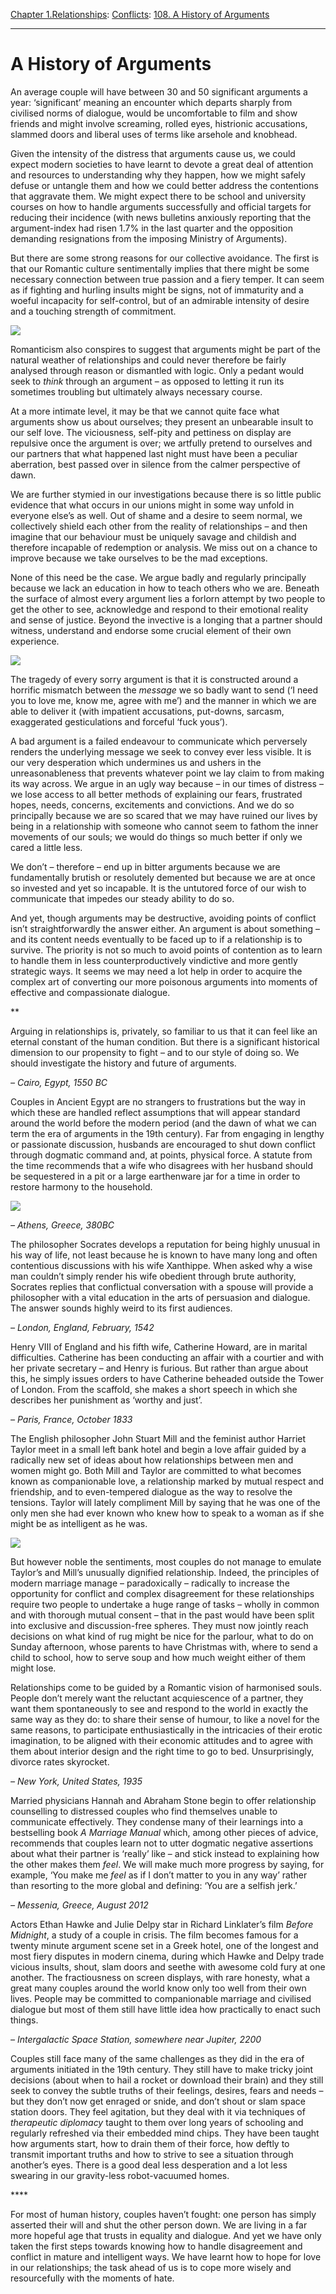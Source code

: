 [Chapter 1.Relationships](https://www.theschooloflife.com/thebookoflife/category/relationships/): [Conflicts](https://www.theschooloflife.com/thebookoflife/category/relationships/conflicts/): [108. A History of Arguments](https://www.theschooloflife.com/thebookoflife/a-history-of-arguments/)

* * *

# A History of Arguments

An average couple will have between 30 and 50 significant arguments a year: ‘significant’ meaning an encounter which departs sharply from civilised norms of dialogue, would be uncomfortable to film and show friends and might involve screaming, rolled eyes, histrionic accusations, slammed doors and liberal uses of terms like arsehole and knobhead.

Given the intensity of the distress that arguments cause us, we could expect modern societies to have learnt to devote a great deal of attention and resources to understanding why they happen, how we might safely defuse or untangle them and how we could better address the contentions that aggravate them. We might expect there to be school and university courses on how to handle arguments successfully and official targets for reducing their incidence (with news bulletins anxiously reporting that the argument-index had risen 1.7% in the last quarter and the opposition demanding resignations from the imposing Ministry of Arguments).

But there are some strong reasons for our collective avoidance. The first is that our Romantic culture sentimentally implies that there might be some necessary connection between true passion and a fiery temper. It can seem as if fighting and hurling insults might be signs, not of immaturity and a woeful incapacity for self-control, but of an admirable intensity of desire and a touching strength of commitment.

![](https://www.theschooloflife.com/thebookoflife/wp-content/uploads/2018/09/640px-William_Quiller_Orchardson_-_The_first_cloud_-_Google_Art_Project.jpg)

Romanticism also conspires to suggest that arguments might be part of the natural weather of relationships and could never therefore be fairly analysed through reason or dismantled with logic. Only a pedant would seek to _think_ through an argument – as opposed to letting it run its sometimes troubling but ultimately always necessary course.

At a more intimate level, it may be that we cannot quite face what arguments show us about ourselves; they present an unbearable insult to our self love. The viciousness, self-pity and pettiness on display are repulsive once the argument is over; we artfully pretend to ourselves and our partners that what happened last night must have been a peculiar aberration, best passed over in silence from the calmer perspective of dawn.

We are further stymied in our investigations because there is so little public evidence that what occurs in our unions might in some way unfold in everyone else’s as well. Out of shame and a desire to seem normal, we collectively shield each other from the reality of relationships – and then imagine that our behaviour must be uniquely savage and childish and therefore incapable of redemption or analysis. We miss out on a chance to improve because we take ourselves to be the mad exceptions.

None of this need be the case. We argue badly and regularly principally because we lack an education in how to teach others who we are. Beneath the surface of almost every argument lies a forlorn attempt by two people to get the other to see, acknowledge and respond to their emotional reality and sense of justice. Beyond the invective is a longing that a partner should witness, understand and endorse some crucial element of their own experience.

![](https://www.theschooloflife.com/thebookoflife/wp-content/uploads/2018/09/at-father-lathuille-1879.jpgLarge.jpg)

The tragedy of every sorry argument is that it is constructed around a horrific mismatch between the _message_ we so badly want to send (‘I need you to love me, know me, agree with me’) and the manner in which we are able to deliver it (with impatient accusations, put-downs, sarcasm, exaggerated gesticulations and forceful ‘fuck yous’).

A bad argument is a failed endeavour to communicate which perversely renders the underlying message we seek to convey ever less visible. It is our very desperation which undermines us and ushers in the unreasonableness that prevents whatever point we lay claim to from making its way across. We argue in an ugly way because – in our times of distress – we lose access to all better methods of explaining our fears, frustrated hopes, needs, concerns, excitements and convictions. And we do so principally because we are so scared that we may have ruined our lives by being in a relationship with someone who cannot seem to fathom the inner movements of our souls; we would do things so much better if only we cared a little less.

We don’t – therefore – end up in bitter arguments because we are fundamentally brutish or resolutely demented but because we are at once so invested and yet so incapable. It is the untutored force of our wish to communicate that impedes our steady ability to do so.

And yet, though arguments may be destructive, avoiding points of conflict isn’t straightforwardly the answer either. An argument is about something – and its content needs eventually to be faced up to if a relationship is to survive. The priority is not so much to avoid points of contention as to learn to handle them in less counterproductively vindictive and more gently strategic ways. It seems we may need a lot help in order to acquire the complex art of converting our more poisonous arguments into moments of effective and compassionate dialogue.

\*\*

Arguing in relationships is, privately, so familiar to us that it can feel like an eternal constant of the human condition. But there is a significant historical dimension to our propensity to fight – and to our style of doing so. We should investigate the history and future of arguments.

_– Cairo, Egypt, 1550 BC_

Couples in Ancient Egypt are no strangers to frustrations but the way in which these are handled reflect assumptions that will appear standard around the world before the modern period (and the dawn of what we can term the era of arguments in the 19th century). Far from engaging in lengthy or passionate discussion, husbands are encouraged to shut down conflict through dogmatic command and, at points, physical force. A statute from the time recommends that a wife who disagrees with her husband should be sequestered in a pit or a large earthenware jar for a time in order to restore harmony to the household.

![](https://www.theschooloflife.com/thebookoflife/wp-content/uploads/2018/09/Cleopatra_and_Caesar_by_Jean-Leon-Gerome.jpg)

_– Athens, Greece, 380BC_

The philosopher Socrates develops a reputation for being highly unusual in his way of life, not least because he is known to have many long and often contentious discussions with his wife Xanthippe. When asked why a wise man couldn’t simply render his wife obedient through brute authority, Socrates replies that conflictual conversation with a spouse will provide a philosopher with a vital education in the arts of persuasion and dialogue. The answer sounds highly weird to its first audiences.

_– London, England, February, 1542_

Henry VIII of England and his fifth wife, Catherine Howard, are in marital difficulties. Catherine has been conducting an affair with a courtier and with her private secretary – and Henry is furious. But rather than argue about this, he simply issues orders to have Catherine beheaded outside the Tower of London. From the scaffold, she makes a short speech in which she describes her punishment as ‘worthy and just’.

_– Paris, France, October 1833_

The English philosopher John Stuart Mill and the feminist author Harriet Taylor meet in a small left bank hotel and begin a love affair guided by a radically new set of ideas about how relationships between men and women might go. Both Mill and Taylor are committed to what becomes known as companionable love, a relationship marked by mutual respect and friendship, and to even-tempered dialogue as the way to resolve the tensions. Taylor will lately compliment Mill by saying that he was one of the only men she had ever known who knew how to speak to a woman as if she might be as intelligent as he was.

![](https://www.theschooloflife.com/thebookoflife/wp-content/uploads/2018/09/J_S_Mill_and_H_Taylor.jpg)

But however noble the sentiments, most couples do not manage to emulate Taylor’s and Mill’s unusually dignified relationship. Indeed, the principles of modern marriage manage – paradoxically – radically to increase the opportunity for conflict and complex disagreement for these relationships require two people to undertake a huge range of tasks – wholly in common and with thorough mutual consent – that in the past would have been split into exclusive and discussion-free spheres. They must now jointly reach decisions on what kind of rug might be nice for the parlour, what to do on Sunday afternoon, whose parents to have Christmas with, where to send a child to school, how to serve soup and how much weight either of them might lose.

Relationships come to be guided by a Romantic vision of harmonised souls. People don’t merely want the reluctant acquiescence of a partner, they want them spontaneously to see and respond to the world in exactly the same way as they do: to share their sense of humour, to like a novel for the same reasons, to participate enthusiastically in the intricacies of their erotic imagination, to be aligned with their economic attitudes and to agree with them about interior design and the right time to go to bed. Unsurprisingly, divorce rates skyrocket.

_– New York, United States, 1935_

Married physicians Hannah and Abraham Stone begin to offer relationship counselling to distressed couples who find themselves unable to communicate effectively. They condense many of their learnings into a bestselling book&nbsp;_A Marriage Manual_ which, among other pieces of advice, recommends that couples learn not to utter dogmatic negative assertions about what their partner is ‘really’ like – and stick instead to explaining how the other makes them _feel_. We will make much more progress by saying, for example, ‘You make me _feel_ as if I don’t matter to you in any way’ rather than resorting to the more global and defining: ‘You are a selfish jerk.’

_– Messenia, Greece, August 2012_

Actors Ethan Hawke and Julie Delpy star in Richard Linklater’s film _Before Midnight_, a study of a couple in crisis. The film becomes famous for a twenty minute argument scene set in a Greek hotel, one of the longest and most fiery disputes in modern cinema, during which Hawke and Delpy trade vicious insults, shout, slam doors and seethe with awesome cold fury at one another. The fractiousness on screen displays, with rare honesty, what a great many couples around the world know only too well from their own lives. People may be committed to companionable marriage and civilised dialogue but most of them still have little idea how practically to enact such things.

_– Intergalactic Space Station, somewhere near Jupiter, 2200_

Couples still face many of the same challenges as they did in the era of arguments initiated in the 19th century. They still have to make tricky joint decisions (about when to hail a rocket or download their brain) and they still seek to convey the subtle truths of their feelings, desires, fears and needs – but they don’t now get enraged or snide, and don’t shout or slam space station doors. They feel agitation, but they deal with it via techniques of _therapeutic diplomacy_ taught to them over long years of schooling and regularly refreshed via their embedded mind chips. They have been taught how arguments start, how to drain them of their force, how deftly to transmit important truths and how to strive to see a situation through another’s eyes. There is a good deal less desperation and a lot less swearing in our gravity-less robot-vacuumed homes.

\*\*\*\*

For most of human history, couples haven’t fought: one person has simply asserted their will and shut the other person down. We are living in a far more hopeful age that trusts in equality and dialogue. And yet we have only taken the first steps towards knowing how to handle disagreement and conflict in mature and intelligent ways. We have learnt how to hope for love in our relationships; the task ahead of us is to cope more wisely and resourcefully with the moments of hate.
